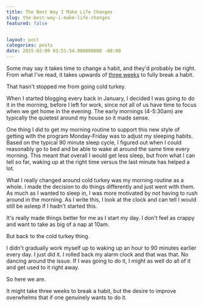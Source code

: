 ```yaml
---
title: The Best Way I Make Life Changes
slug: the-best-way-i-make-life-changes
featured: false


layout: post
categories: posts
date: 2015-02-09 03:51:54.000000000 -08:00
---
```


Some may say it takes time to change a habit, and they'd probably be right. From what I've read, it takes upwards of [three weeks](http://www.brainpickings.org/2014/01/02/how-long-it-takes-to-form-a-new-habit/) to fully break a habit.

That hasn't stopped me from going cold turkey.

When I started blogging every back in January, I decided I was going to do it in the morning, before I left for work, since not all of us have time to focus when we get home in the evening. The early mornings (4-5:30am) are typically the quietest around my house so it made sense.

One thing I did to get my morning routine to support this new style of getting with the program Monday-Friday was to adjust my sleeping habits. Based on the typical 90 minute sleep cycle, I figured out when I could reasonably go to bed and be able to wake at around the same time every morning. This meant that overall I would get less sleep, but from what I can tell so far, waking up at the right time versus the last minute has helped a lot.

What I really changed around cold turkey was my morning routine as a whole. I made the decision to do things differently and just went with them. As much as I wanted to sleep in, I was more motivated by not having to rush around in the morning. As I write this, I look at the clock and can tell I would still be asleep if I hadn't started this.

It's really made things better for me as I start my day. I don't feel as crappy and want to take as big of a nap at 10am.

But back to the cold turkey thing.

I didn't gradually work myself up to waking up an hour to 90 minutes earlier every day. I just did it. I rolled back my alarm clock and that was that. No dancing around the issue. If I was going to do it, I might as well do all of it and get used to it right away.

So here we are.

It might take three weeks to break a habit, but the desire to improve overwhelms that if one genuinely wants to do it.

